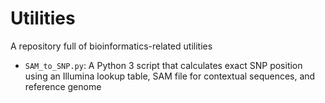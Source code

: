 # Utilities
A repository full of bioinformatics-related utilities


- `SAM_to_SNP.py`: A Python 3 script that calculates exact SNP position using an Illumina lookup table, SAM file for contextual sequences, and reference genome